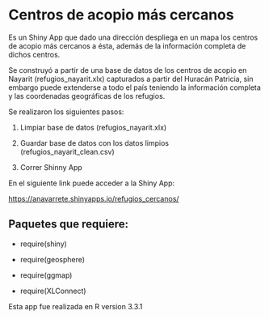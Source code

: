# Centros de acopio más cercanos
Es un Shiny App que dado una dirección despliega en un mapa los centros de acopio más cercanos a ésta, además de la información completa de dichos centros. 


Se construyó a partir de una base de datos de los centros de acopio en Nayarit (refugios_nayarit.xlx) capturados a partir del Huracán Patricia, sin embargo puede extenderse a todo el país teniendo la información completa y las coordenadas geográficas de los refugios.


Se realizaron los siguientes pasos:


1. Limpiar base de datos (refugios_nayarit.xlx) 

2. Guardar base de datos con los datos limpios (refugios_nayarit_clean.csv) 

3. Correr Shinny App 



En el siguiente link puede acceder a la Shiny App: 

https://anavarrete.shinyapps.io/refugios_cercanos/


## Paquetes que requiere:

- require(shiny)

- require(geosphere)

- require(ggmap)

- require(XLConnect)

Esta app fue realizada en R version 3.3.1


